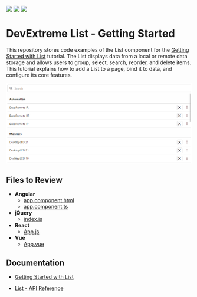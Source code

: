 <!-- default badges list -->
![](https://img.shields.io/endpoint?url=https://codecentral.devexpress.com/api/v1/VersionRange/347955496/20.2.5%2B)
[![](https://img.shields.io/badge/Open_in_DevExpress_Support_Center-FF7200?style=flat-square&logo=DevExpress&logoColor=white)](https://supportcenter.devexpress.com/ticket/details/T982052)
[![](https://img.shields.io/badge/📖_How_to_use_DevExpress_Examples-e9f6fc?style=flat-square)](https://docs.devexpress.com/GeneralInformation/403183)
<!-- default badges end -->
# DevExtreme List - Getting Started 

This repository stores code examples of the List component for the [Getting Started with List](https://js.devexpress.com/Documentation/Guide/UI_Components/List/Getting_Started_with_List/) tutorial. The List displays data from a local or remote data storage and allows users to group, select, search, reorder, and delete items. This tutorial explains how to add a List to a page, bind it to data, and configure its core features.

<div align="center"><img src="./list.png" /></div>

## Files to Review

- **Angular**
    - [app.component.html](angular/src/app/app.component.html)
    - [app.component.ts](angular/src/app/app.component.ts)
- **jQuery**
    - [index.js](jquery/src/index.js)
- **React**
    - [App.js](react/src/App.js)
- **Vue**
    - [App.vue](vue/src/App.vue)

## Documentation

- [Getting Started with List](https://js.devexpress.com/Documentation/Guide/UI_Components/List/Getting_Started_with_List/)

- [List - API Reference](https://js.devexpress.com/Documentation/ApiReference/UI_Components/dxList/)
